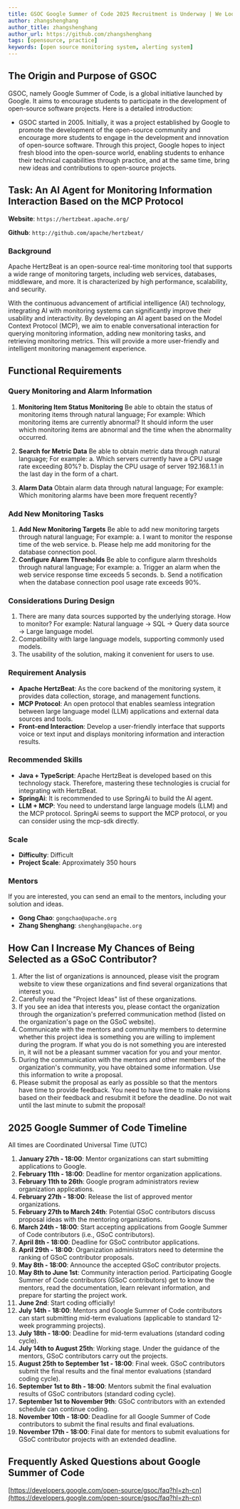```yaml
---
title: GSOC Google Summer of Code 2025 Recruitment is Underway | We Look Forward to Your Proposals
author: zhangshenghang
author_title: zhangshenghang
author_url: https://github.com/zhangshenghang
tags: [opensource, practice]
keywords: [open source monitoring system, alerting system]
---
```


## The Origin and Purpose of GSOC

GSOC, namely Google Summer of Code, is a global initiative launched by Google. It aims to encourage students to participate in the development of open-source software projects. Here is a detailed introduction:

- GSOC started in 2005. Initially, it was a project established by Google to promote the development of the open-source community and encourage more students to engage in the development and innovation of open-source software. Through this project, Google hopes to inject fresh blood into the open-source world, enabling students to enhance their technical capabilities through practice, and at the same time, bring new ideas and contributions to open-source projects.

## Task: An AI Agent for Monitoring Information Interaction Based on the MCP Protocol

**Website**: `https://hertzbeat.apache.org/`

**Github**: `http://github.com/apache/hertzbeat/`

### Background

Apache HertzBeat is an open-source real-time monitoring tool that supports a wide range of monitoring targets, including web services, databases, middleware, and more. It is characterized by high performance, scalability, and security.

With the continuous advancement of artificial intelligence (AI) technology, integrating AI with monitoring systems can significantly improve their usability and interactivity. By developing an AI agent based on the Model Context Protocol (MCP), we aim to enable conversational interaction for querying monitoring information, adding new monitoring tasks, and retrieving monitoring metrics. This will provide a more user-friendly and intelligent monitoring management experience.

## Functional Requirements

### Query Monitoring and Alarm Information

1. **Monitoring Item Status Monitoring**
   Be able to obtain the status of monitoring items through natural language;
   For example: Which monitoring items are currently abnormal? It should inform the user which monitoring items are abnormal and the time when the abnormality occurred.

2. **Search for Metric Data**
   Be able to obtain metric data through natural language;
   For example: a. Which servers currently have a CPU usage rate exceeding 80%?
   b. Display the CPU usage of server 192.168.1.1 in the last day in the form of a chart.

3. **Alarm Data**
   Obtain alarm data through natural language;
   For example: Which monitoring alarms have been more frequent recently?

### Add New Monitoring Tasks

1. **Add New Monitoring Targets**
   Be able to add new monitoring targets through natural language;
   For example: a. I want to monitor the response time of the web service.
   b. Please help me add monitoring for the database connection pool.
2. **Configure Alarm Thresholds**
   Be able to configure alarm thresholds through natural language;
   For example: a. Trigger an alarm when the web service response time exceeds 5 seconds.
   b. Send a notification when the database connection pool usage rate exceeds 90%.

### Considerations During Design

1. There are many data sources supported by the underlying storage. How to monitor? For example: Natural language -> SQL -> Query data source -> Large language model.
2. Compatibility with large language models, supporting commonly used models.
3. The usability of the solution, making it convenient for users to use.

### Requirement Analysis

- **Apache HertzBeat**: As the core backend of the monitoring system, it provides data collection, storage, and management functions.
- **MCP Protocol**: An open protocol that enables seamless integration between large language model (LLM) applications and external data sources and tools.
- **Front-end Interaction**: Develop a user-friendly interface that supports voice or text input and displays monitoring information and interaction results.

### Recommended Skills

- **Java + TypeScript**: Apache HertzBeat is developed based on this technology stack. Therefore, mastering these technologies is crucial for integrating with HertzBeat.
- **SpringAi**: It is recommended to use SpringAi to build the AI agent.
- **LLM + MCP**: You need to understand large language models (LLM) and the MCP protocol. SpringAi seems to support the MCP protocol, or you can consider using the mcp-sdk directly.

### Scale

- **Difficulty**: Difficult
- **Project Scale**: Approximately 350 hours

### Mentors

If you are interested, you can send an email to the mentors, including your solution and ideas.

- **Gong Chao**: `gongchao@apache.org`
- **Zhang Shenghang**: `shenghang@apache.org`

## How Can I Increase My Chances of Being Selected as a GSoC Contributor?

1. After the list of organizations is announced, please visit the program website to view these organizations and find several organizations that interest you.
2. Carefully read the "Project Ideas" list of these organizations.
3. If you see an idea that interests you, please contact the organization through the organization's preferred communication method (listed on the organization's page on the GSoC website).
4. Communicate with the mentors and community members to determine whether this project idea is something you are willing to implement during the program. If what you do is not something you are interested in, it will not be a pleasant summer vacation for you and your mentor.
5. During the communication with the mentors and other members of the organization's community, you have obtained some information. Use this information to write a proposal.
6. Please submit the proposal as early as possible so that the mentors have time to provide feedback. You need to have time to make revisions based on their feedback and resubmit it before the deadline. Do not wait until the last minute to submit the proposal!

## 2025 Google Summer of Code Timeline

All times are Coordinated Universal Time (UTC)

1. **January 27th - 18:00**: Mentor organizations can start submitting applications to Google.
2. **February 11th - 18:00**: Deadline for mentor organization applications.
3. **February 11th to 26th**: Google program administrators review organization applications.
4. **February 27th - 18:00**: Release the list of approved mentor organizations.
5. **February 27th to March 24th**: Potential GSoC contributors discuss proposal ideas with the mentoring organizations.
6. **March 24th - 18:00**: Start accepting applications from Google Summer of Code contributors (i.e., GSoC contributors).
7. **April 8th - 18:00**: Deadline for GSoC contributor applications.
8. **April 29th - 18:00**: Organization administrators need to determine the ranking of GSoC contributor proposals.
9. **May 8th - 18:00**: Announce the accepted GSoC contributor projects.
10. **May 8th to June 1st**: Community interaction period. Participating Google Summer of Code contributors (GSoC contributors) get to know the mentors, read the documentation, learn relevant information, and prepare for starting the project work.
11. **June 2nd**: Start coding officially!
12. **July 14th - 18:00**: Mentors and Google Summer of Code contributors can start submitting mid-term evaluations (applicable to standard 12-week programming projects).
13. **July 18th - 18:00**: Deadline for mid-term evaluations (standard coding cycle).
14. **July 14th to August 25th**: Working stage. Under the guidance of the mentors, GSoC contributors carry out the projects.
15. **August 25th to September 1st - 18:00**: Final week. GSoC contributors submit the final results and the final mentor evaluations (standard coding cycle).
16. **September 1st to 8th - 18:00**: Mentors submit the final evaluation results of GSoC contributors (standard coding cycle).
17. **September 1st to November 9th**: GSoC contributors with an extended schedule can continue coding.
18. **November 10th - 18:00**: Deadline for all Google Summer of Code contributors to submit the final results and final evaluations.
19. **November 17th - 18:00**: Final date for mentors to submit evaluations for GSoC contributor projects with an extended deadline.

## Frequently Asked Questions about Google Summer of Code

[https://developers.google.com/open-source/gsoc/faq?hl=zh-cn](https://developers.google.com/open-source/gsoc/faq?hl=zh-cn)
